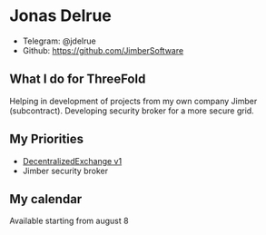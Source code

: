 # Jonas Delrue

* Telegram: @jdelrue
* Github: https://github.com/JimberSoftware

## What I do for ThreeFold
Helping in development of projects from my own company Jimber (subcontract). Developing security broker for a more secure grid.

## My Priorities
- [DecentralizedExchange v1](https://github.com/JimberSoftware/DecentralizedExchange/blob/master/README.md)
- Jimber security broker

## My calendar
Available starting from august 8
